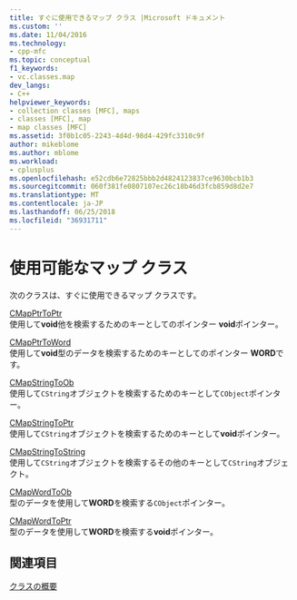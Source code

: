 ```yaml
---
title: すぐに使用できるマップ クラス |Microsoft ドキュメント
ms.custom: ''
ms.date: 11/04/2016
ms.technology:
- cpp-mfc
ms.topic: conceptual
f1_keywords:
- vc.classes.map
dev_langs:
- C++
helpviewer_keywords:
- collection classes [MFC], maps
- classes [MFC], map
- map classes [MFC]
ms.assetid: 3f0b1c05-2243-4d4d-98d4-429fc3310c9f
author: mikeblome
ms.author: mblome
ms.workload:
- cplusplus
ms.openlocfilehash: e52cdb6e72825bbb2d4824123837ce9630bcb1b3
ms.sourcegitcommit: 060f381fe0807107ec26c18b46d3fcb859d8d2e7
ms.translationtype: MT
ms.contentlocale: ja-JP
ms.lasthandoff: 06/25/2018
ms.locfileid: "36931711"
---
```

# <a name="ready-to-use-map-classes"></a>使用可能なマップ クラス
次のクラスは、すぐに使用できるマップ クラスです。  
  
 [CMapPtrToPtr](../mfc/reference/cmapptrtoptr-class.md)  
 使用して**void**他を検索するためのキーとしてのポインター **void**ポインター。  
  
 [CMapPtrToWord](../mfc/reference/cmapptrtoword-class.md)  
 使用して**void**型のデータを検索するためのキーとしてのポインター **WORD**です。  
  
 [CMapStringToOb](../mfc/reference/cmapstringtoob-class.md)  
 使用して`CString`オブジェクトを検索するためのキーとして`CObject`ポインター。  
  
 [CMapStringToPtr](../mfc/reference/cmapstringtoptr-class.md)  
 使用して`CString`オブジェクトを検索するためのキーとして**void**ポインター。  
  
 [CMapStringToString](../mfc/reference/cmapstringtostring-class.md)  
 使用して`CString`オブジェクトを検索するその他のキーとして`CString`オブジェクト。  
  
 [CMapWordToOb](../mfc/reference/cmapwordtoob-class.md)  
 型のデータを使用して**WORD**を検索する`CObject`ポインター。  
  
 [CMapWordToPtr](../mfc/reference/cmapwordtoptr-class.md)  
 型のデータを使用して**WORD**を検索する**void**ポインター。  
  
## <a name="see-also"></a>関連項目  
 [クラスの概要](../mfc/class-library-overview.md)

